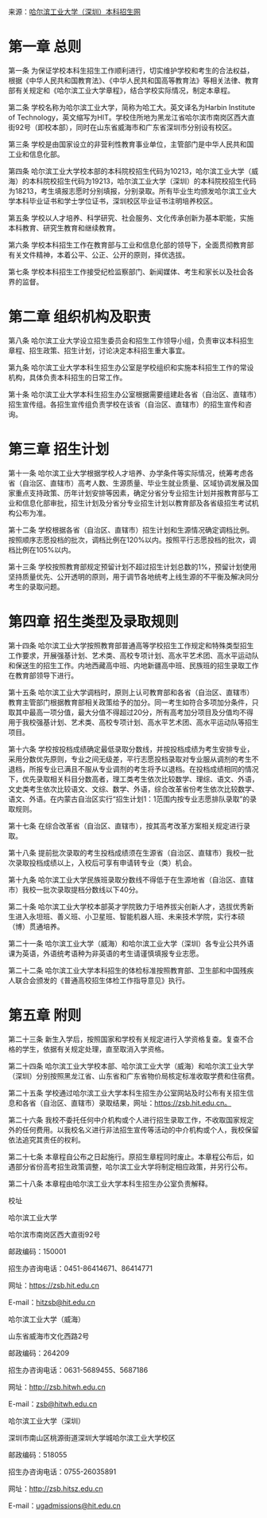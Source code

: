 来源：[哈尔滨工业大学（深圳）本科招生网](http://zsb.hitsz.edu.cn/zs_common/bkzn/zswz/zsjzxq?id=e72869edd5164452881864d653d49cce&xxlm=0)

# 第一章 总则

第一条 为保证学校本科生招生工作顺利进行，切实维护学校和考生的合法权益，根据《中华人民共和国教育法》、《中华人民共和国高等教育法》等相关法律、教育部有关规定和《哈尔滨工业大学章程》，结合学校实际情况，制定本章程。

第二条 学校名称为哈尔滨工业大学，简称为哈工大。英文译名为Harbin Institute of Technology，英文缩写为HIT。学校住所地为黑龙江省哈尔滨市南岗区西大直街92号（即校本部），同时在山东省威海市和广东省深圳市分别设有校区。

第三条 学校是由国家设立的非营利性教育事业单位，主管部门是中华人民共和国工业和信息化部。

第四条 哈尔滨工业大学校本部的本科院校招生代码为10213，哈尔滨工业大学（威海）的本科院校招生代码为19213，哈尔滨工业大学（深圳）的本科院校招生代码为18213，考生填报志愿时分别填报，分别录取。所有毕业生均颁发哈尔滨工业大学本科毕业证书和学士学位证书，深圳校区毕业证书注明培养校区。

第五条 学校以人才培养、科学研究、社会服务、文化传承创新为基本职能，实施本科教育、研究生教育和继续教育。

第六条 学校本科招生工作在教育部与工业和信息化部的领导下，全面贯彻教育部有关文件精神，本着公平、公正、公开的原则，择优选拔。

第七条 学校本科招生工作接受纪检监察部门、新闻媒体、考生和家长以及社会各界的监督。

# 第二章 组织机构及职责

第八条 哈尔滨工业大学设立招生委员会和招生工作领导小组，负责审议本科招生章程、招生政策、招生计划，讨论决定本科招生重大事宜。

第九条 哈尔滨工业大学本科生招生办公室是学校组织和实施本科招生工作的常设机构，具体负责本科招生的日常工作。

第十条 哈尔滨工业大学本科生招生办公室根据需要组建赴各省（自治区、直辖市）招生宣传组。各招生宣传组负责学校在该省（自治区、直辖市）的招生宣传和咨询。

# 第三章 招生计划

第十一条 哈尔滨工业大学根据学校人才培养、办学条件等实际情况，统筹考虑各省（自治区、直辖市）高考人数、生源质量、毕业生就业质量、区域协调发展及国家重点支持政策、历年计划安排等因素，确定分省分专业招生计划并报教育部与工业和信息化部审批，招生计划及分省分专业招生计划以教育部及各省级招生考试机构公布为准。

第十二条 学校根据各省（自治区、直辖市）招生计划和生源情况确定调档比例。按照顺序志愿投档的批次，调档比例在120%以内。按照平行志愿投档的批次，调档比例在105%以内。

第十三条 学校按照教育部规定预留计划不超过招生计划总数的1%，预留计划使用坚持质量优先、公开透明的原则，用于调节各地统考上线生源的不平衡及解决同分考生的录取问题。

# 第四章 招生类型及录取规则

第十四条 哈尔滨工业大学按照教育部普通高等学校招生工作规定和特殊类型招生工作要求，开展强基计划、艺术类、高校专项计划、高水平艺术团、高水平运动队和保送生的招生工作。内地西藏高中班、内地新疆高中班、民族班的招生录取工作在教育部领导下进行。

第十五条 哈尔滨工业大学调档时，原则上认可教育部和各省（自治区、直辖市）教育主管部门根据教育部相关政策给予的加分。同一考生如符合多项加分条件，只取其中最高一项分值，最大分值不得超过20分，所有高考加分项目及分值均不得用于我校强基计划、艺术类、高校专项计划、高水平艺术团、高水平运动队等招生项目。

第十六条 学校按投档成绩确定最低录取分数线，并按投档成绩为考生安排专业，采用分数优先原则，专业之间无级差，平行志愿投档录取对专业服从调剂的考生不退档，所报专业已满且不服从专业调剂的考生将予以退档。在投档成绩相同的情况下，优先录取相关科目分数高者，理工类考生依次比较数学、理综、语文、外语，文史类考生依次比较语文、文综、数学、外语，综合改革省份考生依次比较数学、语文、外语。在内蒙古自治区实行“招生计划1：1范围内按专业志愿排队录取”的录取规则。

第十七条 在综合改革省（自治区、直辖市），按其高考改革方案相关规定进行录取。

第十八条 提前批次录取的考生投档成绩须在生源省（自治区、直辖市）我校一批次录取投档成绩以上，入校后可享有申请转专业（类）机会。

第十九条 哈尔滨工业大学民族班录取分数线不得低于在生源地省（自治区、直辖市）我校一批次录取提档分数线以下40分。

第二十条 哈尔滨工业大学校本部英才学院致力于培养拔尖创新人才，选拔优秀新生进入永坦班、善义班、小卫星班、智能机器人班、未来技术学院，实行本硕（博）贯通培养。

第二十一条 哈尔滨工业大学（威海）和哈尔滨工业大学（深圳）各专业公共外语课为英语，外语统考语种为非英语的考生请谨慎填报专业志愿。

第二十二条 哈尔滨工业大学本科招生的体检标准按照教育部、卫生部和中国残疾人联合会颁发的《普通高校招生体检工作指导意见》执行。

# 第五章 附则

第二十三条 新生入学后，按照国家和学校有关规定进行入学资格复查。复查不合格的学生，依据有关规定处理，直至取消入学资格。

第二十四条 哈尔滨工业大学校本部、哈尔滨工业大学（威海）和哈尔滨工业大学（深圳）分别按照黑龙江省、山东省和广东省物价局核定标准收取学费和住宿费。

第二十五条 学校通过哈尔滨工业大学本科生招生办公室网站及时公布有关招生信息和各省（自治区、直辖市）录取结果，网址：https://zsb.hit.edu.cn。

第二十六条 我校不委托任何中介机构或个人进行招生录取工作，不收取国家规定外的任何费用。以我校名义进行非法招生宣传等活动的中介机构或个人，我校保留依法追究其责任的权利。

第二十七条 本章程自公布之日起施行。原招生章程同时废止。本章程公布后，如遇部分省份高考招生政策调整，哈尔滨工业大学将制定相应政策，并另行公布。

第二十八条 本章程由哈尔滨工业大学本科生招生办公室负责解释。

校址

哈尔滨工业大学

哈尔滨市南岗区西大直街92号

邮政编码：150001

招生办咨询电话：0451-86414671、86414771

网址：https://zsb.hit.edu.cn

E-mail：hitzsb@hit.edu.cn

哈尔滨工业大学（威海）

山东省威海市文化西路2号

邮政编码：264209

招生办咨询电话：0631-5689455、5687186

网址：http://zsb.hitwh.edu.cn

E-mail：zsb@hitwh.edu.cn

哈尔滨工业大学（深圳）

深圳市南山区桃源街道深圳大学城哈尔滨工业大学校区

邮政编码：518055

招生办咨询电话：0755-26035891

网址：http://zsb.hitsz.edu.cn

E-mail：ugadmissions@hit.edu.cn